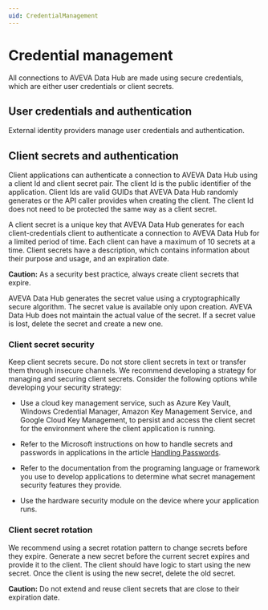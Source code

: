 ```yaml
---
uid: CredentialManagement
---
```


# Credential management

All connections to AVEVA Data Hub are made using secure credentials, which are either user credentials or client secrets.

## User credentials and authentication

External identity providers manage user credentials and authentication.

## Client secrets and authentication

Client applications can authenticate a connection to AVEVA Data Hub using a client Id and client secret pair. The client Id is the public identifier of the application. Client Ids are valid GUIDs that AVEVA Data Hub randomly generates or the API caller provides when creating the client. The client Id does not need to be protected the same way as a client secret.

A client secret is a unique key that AVEVA Data Hub generates for each client-credentials client to authenticate a connection to AVEVA Data Hub for a limited period of time. Each client can have a maximum of 10 secrets at a time. Client secrets have a description, which contains information about their purpose and usage, and an expiration date.

**Caution:** As a security best practice, always create client secrets that expire.

AVEVA Data Hub generates the secret value using a cryptographically secure algorithm. The secret value is available only upon creation. AVEVA Data Hub does not maintain the actual value of the secret. If a secret value is lost, delete the secret and create a new one. 

### Client secret security

Keep client secrets secure. Do not store client secrets in text or transfer them through insecure channels. We recommend developing a strategy for managing and securing client secrets. Consider the following options while developing your security strategy:

- Use a cloud key management service, such as Azure Key Vault, Windows Credential Manager, Amazon Key Management Service, and Google Cloud Key Management, to persist and access the client secret for the environment where the client application is running.

- Refer to the Microsoft instructions on how to handle secrets and passwords in applications in the article [Handling Passwords](https://learn.microsoft.com/en-us/windows/win32/secbp/handling-passwords).

- Refer to the documentation from the programing language or framework you use to develop applications to determine what secret management security features they provide. 

- Use the hardware security module on the device where your application runs.

### Client secret rotation

We recommend using a secret rotation pattern to change secrets before they expire. Generate a new secret before the current secret expires and provide it to the client. The client should have logic to start using the new secret. Once the client is using the new secret, delete the old secret. 

**Caution:** Do not extend and reuse client secrets that are close to their expiration date. 
